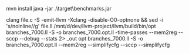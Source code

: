 mvn install
java -jar .\target\benchmarks.jar

clang file.c -S -emit-llvm -Xclang -disable-O0-optnone && sed -i 's/noinline//g' file.ll
/mnt/d/dev/llvm-project/llvm/build/bin/opt branches_7000.ll -S -o branches_7000.opt.ll -time-passes --mem2reg --sccp --debug --stats 2> _out
opt branches_7000.ll -S -o branches_7000.opt.ll --mem2reg --simplifycfg --sccp --simplifycfg